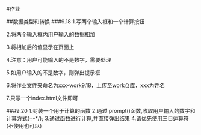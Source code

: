 #作业

##数据类型和转换
###9.18
1.写两个输入框和一个计算按钮

2.将两个输入框内用户输入的数据相加

3.将相加后的值显示在页面上

4.注意：用户可能输入的不是数字，需要处理

5.如用户输入的不是数字，则弹出提示框

6.将作业文件夹命名为xxx-work9.18，上传至work仓库，xxx为姓名

7.只写一个index.html文件即可



###9.20
1.封装一个用于计算的函数
2.通过 prompt()函数,收取用户输入的数字和计算方式(+-*/);
3.通过函数进行计算,并直接弹出结果
4.请优先使用三目运算符(不使用也可以)